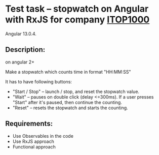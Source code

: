 # Test task – stopwatch on Angular with RxJS for company [ITOP1000](https://itop1000.site/#/landing/freelancer)

Angular 13.0.4.


## Description:

on angular 2+

Make a stopwatch which counts time in format "HH:MM:SS"

It has to have following buttons:

* "Start / Stop" – launch / stop, and reset the stopwatch value.
* "Wait" – pauses on double click (delay <=300ms). If a user presses "Start" after it's paused, then continue the counting.
* "Reset" – resets the stopwatch and starts the counting.


## Requirements:

* Use Observables in the code
* Use RxJS approach
* Functional approach